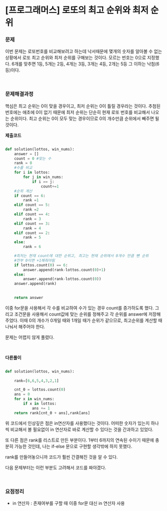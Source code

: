 # [프로그래머스] 로또의 최고 순위와 최저 순위

### 문제

이번 문제는 로또번호를 비교해보려고 하는데 낙서때문에 몇개의 숫자를 알아볼 수 없는 상황에서 로또 최고 순위와 최저 순위를 구해보는 것이다. 모르는 번호는 0으로 지정했다.
6개를 맞추면 1등, 5개는 2등, 4개는 3등, 3개는 4등, 2개는 5등 그 이하는 낙첨(6등)이다.

</br>

### 문제해결과정

핵심은 최고 순위는 0이 맞을 경우이고, 최저 순위는 0이 틀릴 경우라는 것이다.
추첨된 번호에는 애초에 0이 없기 때문에 최저 순위는 단순히 현재 로또 번호를 비교해서 나오는 순위이다.
최고 순위는 0이 모두 맞는 경우이므로 0의 개수만큼 순위에서 빼주면 될 것이다.

**제출코드**

```python

def solution(lottos, win_nums):
    answer = [] 
    count = 0 #맞는 수
    rank = 0
    #수를 비교
    for i in lottos:
        for j in win_nums:
            if i == j:
                count+=1
    #순위 계산            
    if count == 6:
        rank =1
    elif count == 5:
        rank =2
    elif count == 4:
        rank = 3
    elif count == 3:
        rank = 4
    elif count == 2:
        rank = 5
    else:
        rank = 6

    #최저는 현재 count에 대한 순위고, 최고는 현재 순위에서 0개수 만큼 뺀 순위
    #전부 0이면 +1해줘야됨
    if lottos.count(0) == 6:
        answer.append(rank-lottos.count(0)+1)
    else:
        answer.append(rank-lottos.count(0))
    answer.append(rank)
   
   
    return answer

```

이중 for문을 사용해서 각 수를 비교하여 수가 있는 경우 count를 증가하도록 했다. 그리고 조건문을 사용해서 count값에 맞는 순위를 정해주고 각 순위를 answer에 저장해주었다.
이때 0의 개수가 0개일 때와 1개일 때가 순위가 같으므로, 최고순위를 계산할 때 나눠서 해주어야 한다.

문제는 어렵지 않게 풀렸다.

</br>

**다른풀이**

```python

def solution(lottos, win_nums):
    
    rank=[6,6,5,4,3,2,1]

    cnt_0 = lottos.count(0)
    ans = 0
    for x in win_nums:
        if x in lottos:
            ans += 1
    return rank[cnt_0 + ans],rank[ans]

```

위 코드에서 인상깊은 점은 in연산자를 사용했다는 것이다. 어떠한 숫자가 있는지 하나씩 비교해서 볼 필요없이 in 연산자로 바로 계산할 수 있다는 것을 간과하고 있었다.

또 다른 점은 rank를 리스트로 만든 부분이다. 
1부터 6까지의 연속된 수이기 때문에 충분히 가능한 것인데, 나는 if-else 문으로 구현할 생각밖에 하지 못했다.

rank를 만들어놓으니까 코드가 훨씬 간결해진 것을 알 수 있다.

다음 문제부터는 이런 부분도 고려해서 코드를 짜야겠다.

</br>

### 요점정리

* in 연산자 : 존재여부를 구할 때 이중 for문 대신 in 연산자 사용
